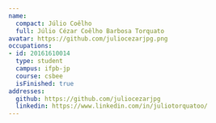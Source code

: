 ```yaml
---
name:
  compact: Júlio Coêlho
  full: Júlio Cézar Coêlho Barbosa Torquato
avatar: https://github.com/juliocezarjpg.png
occupations:
- id: 20161610014
  type: student
  campus: ifpb-jp
  course: csbee
  isFinished: true
addresses:
  github: https://github.com/juliocezarjpg
  linkedin: https://www.linkedin.com/in/juliotorquatoo/
---
```

